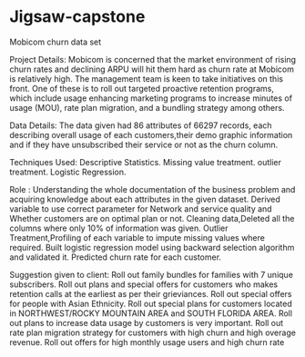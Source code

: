 # Jigsaw-capstone
Mobicom churn data set

Project Details:
Mobicom is concerned that the market environment of rising churn rates and declining ARPU will hit them hard as churn rate at Mobicom is relatively high. The management team is keen to take initiatives on this front. One of these is to roll out targeted proactive retention programs, which include usage enhancing marketing programs to increase minutes of usage (MOU), rate plan migration, and a bundling strategy among others.

Data Details:
The data given had 86 attributes of 66297 records, each describing overall usage of each customers,their demo graphic information and if they have unsubscribed their service or not as the churn column.

Techniques Used:
Descriptive Statistics.
Missing value treatment.
outlier treatment.
Logistic Regression.

Role :
Understanding the whole documentation of the business problem and acquiring knowledge about each attributes in the given dataset.
Derived variable to use correct parameter for Network and service quality and Whether customers are on optimal plan or not.
Cleaning data,Deleted all the columns where only 10% of information was given.
Outlier Treatment,Profiling of each variable to impute missing values where required.
Built logistic regression model using backward selection algorithm and validated it. 
Predicted churn rate for each customer.

Suggestion given to client:
Roll out family bundles for families with 7 unique subscribers. 
Roll out plans and special offers for customers who makes retention calls at the earliest as per their grieviances.
Roll out special offers for people with Asian Ethnicity.
Roll out special plans for customers located in NORTHWEST/ROCKY MOUNTAIN AREA and SOUTH FLORIDA AREA. 
Roll out plans to increase data usage by customers is very important.
Roll out rate plan migration strategy for customers with high churn and high overage revenue.
Roll out offers for high monthly usage users and high churn rate


